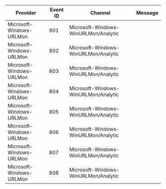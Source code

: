 Provider                  |  Event ID  |  Channel                               |  Message
--------------------------|------------|----------------------------------------|---------
Microsoft-Windows-URLMon  |  801       |  Microsoft-Windows-WinURLMon/Analytic  |
Microsoft-Windows-URLMon  |  802       |  Microsoft-Windows-WinURLMon/Analytic  |
Microsoft-Windows-URLMon  |  803       |  Microsoft-Windows-WinURLMon/Analytic  |
Microsoft-Windows-URLMon  |  804       |  Microsoft-Windows-WinURLMon/Analytic  |
Microsoft-Windows-URLMon  |  805       |  Microsoft-Windows-WinURLMon/Analytic  |
Microsoft-Windows-URLMon  |  806       |  Microsoft-Windows-WinURLMon/Analytic  |
Microsoft-Windows-URLMon  |  807       |  Microsoft-Windows-WinURLMon/Analytic  |
Microsoft-Windows-URLMon  |  808       |  Microsoft-Windows-WinURLMon/Analytic  |
